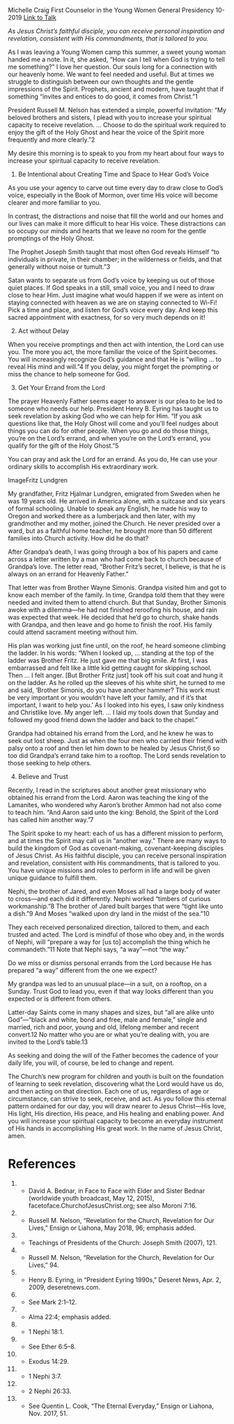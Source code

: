 Michelle Craig
First Counselor in the Young Women General Presidency
10-2019
[Link to Talk](https://www.churchofjesuschrist.org/study/general-conference/2019/10/15craig?lang=eng)

_As Jesus Christ’s faithful disciple, you can receive personal inspiration and revelation, consistent with His commandments, that is tailored to you._

As I was leaving a Young Women camp this summer, a sweet young woman handed me a note. In it, she asked, “How can I tell when God is trying to tell me something?” I love her question. Our souls long for a connection with our heavenly home. We want to feel needed and useful. But at times we struggle to distinguish between our own thoughts and the gentle impressions of the Spirit. Prophets, ancient and modern, have taught that if something “invites and entices to do good, it comes from Christ.”1

President Russell M. Nelson has extended a simple, powerful invitation: “My beloved brothers and sisters, I plead with you to increase your spiritual capacity to receive revelation. … Choose to do the spiritual work required to enjoy the gift of the Holy Ghost and hear the voice of the Spirit more frequently and more clearly.”2

My desire this morning is to speak to you from my heart about four ways to increase your spiritual capacity to receive revelation.





1. Be Intentional about Creating Time and Space to Hear God’s Voice



As you use your agency to carve out time every day to draw close to God’s voice, especially in the Book of Mormon, over time His voice will become clearer and more familiar to you.

In contrast, the distractions and noise that fill the world and our homes and our lives can make it more difficult to hear His voice. These distractions can so occupy our minds and hearts that we leave no room for the gentle promptings of the Holy Ghost.

The Prophet Joseph Smith taught that most often God reveals Himself “to individuals in private, in their chamber; in the wilderness or fields, and that generally without noise or tumult.”3

Satan wants to separate us from God’s voice by keeping us out of those quiet places. If God speaks in a still, small voice, you and I need to draw close to hear Him. Just imagine what would happen if we were as intent on staying connected with heaven as we are on staying connected to Wi-Fi! Pick a time and place, and listen for God’s voice every day. And keep this sacred appointment with exactness, for so very much depends on it!







2. Act without Delay



When you receive promptings and then act with intention, the Lord can use you. The more you act, the more familiar the voice of the Spirit becomes. You will increasingly recognize God’s guidance and that He is “willing … to reveal His mind and will.”4 If you delay, you might forget the prompting or miss the chance to help someone for God.







3. Get Your Errand from the Lord



The prayer Heavenly Father seems eager to answer is our plea to be led to someone who needs our help. President Henry B. Eyring has taught us to seek revelation by asking God who we can help for Him. “If you ask questions like that, the Holy Ghost will come and you’ll feel nudges about things you can do for other people. When you go and do those things, you’re on the Lord’s errand, and when you’re on the Lord’s errand, you qualify for the gift of the Holy Ghost.”5

You can pray and ask the Lord for an errand. As you do, He can use your ordinary skills to accomplish His extraordinary work.

  ImageFritz Lundgren

My grandfather, Fritz Hjalmar Lundgren, emigrated from Sweden when he was 19 years old. He arrived in America alone, with a suitcase and six years of formal schooling. Unable to speak any English, he made his way to Oregon and worked there as a lumberjack and then later, with my grandmother and my mother, joined the Church. He never presided over a ward, but as a faithful home teacher, he brought more than 50 different families into Church activity. How did he do that?

After Grandpa’s death, I was going through a box of his papers and came across a letter written by a man who had come back to church because of Grandpa’s love. The letter read, “Brother Fritz’s secret, I believe, is that he is always on an errand for Heavenly Father.”

That letter was from Brother Wayne Simonis. Grandpa visited him and got to know each member of the family. In time, Grandpa told them that they were needed and invited them to attend church. But that Sunday, Brother Simonis awoke with a dilemma—he had not finished reroofing his house, and rain was expected that week. He decided that he’d go to church, shake hands with Grandpa, and then leave and go home to finish the roof. His family could attend sacrament meeting without him.

His plan was working just fine until, on the roof, he heard someone climbing the ladder. In his words: “When I looked up, … standing at the top of the ladder was Brother Fritz. He just gave me that big smile. At first, I was embarrassed and felt like a little kid getting caught for skipping school. Then … I felt anger. [But Brother Fritz just] took off his suit coat and hung it on the ladder. As he rolled up the sleeves of his white shirt, he turned to me and said, ‘Brother Simonis, do you have another hammer? This work must be very important or you wouldn’t have left your family, and if it’s that important, I want to help you.’ As I looked into his eyes, I saw only kindness and Christlike love. My anger left. … I laid my tools down that Sunday and followed my good friend down the ladder and back to the chapel.”

Grandpa had obtained his errand from the Lord, and he knew he was to seek out lost sheep. Just as when the four men who carried their friend with palsy onto a roof and then let him down to be healed by Jesus Christ,6 so too did Grandpa’s errand take him to a rooftop. The Lord sends revelation to those seeking to help others.







4. Believe and Trust



Recently, I read in the scriptures about another great missionary who obtained his errand from the Lord. Aaron was teaching the king of the Lamanites, who wondered why Aaron’s brother Ammon had not also come to teach him. “And Aaron said unto the king: Behold, the Spirit of the Lord has called him another way.”7

The Spirit spoke to my heart: each of us has a different mission to perform, and at times the Spirit may call us in “another way.” There are many ways to build the kingdom of God as covenant-making, covenant-keeping disciples of Jesus Christ. As His faithful disciple, you can receive personal inspiration and revelation, consistent with His commandments, that is tailored to you. You have unique missions and roles to perform in life and will be given unique guidance to fulfill them.

Nephi, the brother of Jared, and even Moses all had a large body of water to cross—and each did it differently. Nephi worked “timbers of curious workmanship.”8 The brother of Jared built barges that were “tight like unto a dish.”9 And Moses “walked upon dry land in the midst of the sea.”10

They each received personalized direction, tailored to them, and each trusted and acted. The Lord is mindful of those who obey and, in the words of Nephi, will “prepare a way for [us to] accomplish the thing which he commandeth.”11 Note that Nephi says, “a way”—not “the way.”

Do we miss or dismiss personal errands from the Lord because He has prepared “a way” different from the one we expect?

My grandpa was led to an unusual place—in a suit, on a rooftop, on a Sunday. Trust God to lead you, even if that way looks different than you expected or is different from others.

Latter-day Saints come in many shapes and sizes, but “all are alike unto God”—“black and white, bond and free, male and female,” single and married, rich and poor, young and old, lifelong member and recent convert.12 No matter who you are or what you’re dealing with, you are invited to the Lord’s table.13

As seeking and doing the will of the Father becomes the cadence of your daily life, you will, of course, be led to change and repent.

The Church’s new program for children and youth is built on the foundation of learning to seek revelation, discovering what the Lord would have us do, and then acting on that direction. Each one of us, regardless of age or circumstance, can strive to seek, receive, and act. As you follow this eternal pattern ordained for our day, you will draw nearer to Jesus Christ—His love, His light, His direction, His peace, and His healing and enabling power. And you will increase your spiritual capacity to become an everyday instrument of His hands in accomplishing His great work. In the name of Jesus Christ, amen.

# References
1. - David A. Bednar, in Face to Face with Elder and Sister Bednar (worldwide youth broadcast, May 12, 2015), facetoface.ChurchofJesusChrist.org; see also Moroni 7:16.
2. - Russell M. Nelson, “Revelation for the Church, Revelation for Our Lives,” Ensign or Liahona, May 2018, 96; emphasis added.
3. - Teachings of Presidents of the Church: Joseph Smith (2007), 121.
4. - Russell M. Nelson, “Revelation for the Church, Revelation for Our Lives,” 94.
5. - Henry B. Eyring, in “President Eyring 1990s,” Deseret News, Apr. 2, 2009, deseretnews.com.
6. - See Mark 2:1–12.
7. - Alma 22:4; emphasis added.
8. - 1 Nephi 18:1.
9. - See Ether 6:5–8.
10. - Exodus 14:29.
11. - 1 Nephi 3:7.
12. - 2 Nephi 26:33.
13. - See Quentin L. Cook, “The Eternal Everyday,” Ensign or Liahona, Nov. 2017, 51.
